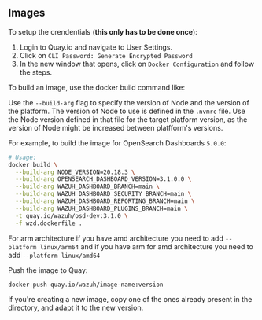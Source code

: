 ## Images

To setup the crendentials (**this only has to be done once**):

1. Login to Quay.io and navigate to User Settings.
2. Click on `CLI Password: Generate Encrypted Password`
3. In the new window that opens, click on `Docker Configuration` and follow the steps.

To build an image, use the docker build command like:

Use the `--build-arg` flag to specify the version of Node and the version of
the platform. The version of Node to use is defined in the `.nvmrc` file. Use
the Node version defined in that file for the target platform version, as the
version of Node might be increased between platfform's versions.

For example, to build the image for OpenSearch Dashboards `5.0.0`:

```bash
# Usage:
docker build \
  --build-arg NODE_VERSION=20.18.3 \
  --build-arg OPENSEARCH_DASHBOARD_VERSION=3.1.0.0 \
  --build-arg WAZUH_DASHBOARD_BRANCH=main \
  --build-arg WAZUH_DASHBOARD_SECURITY_BRANCH=main \
  --build-arg WAZUH_DASHBOARD_REPORTING_BRANCH=main \
  --build-arg WAZUH_DASHBOARD_PLUGINS_BRANCH=main \
  -t quay.io/wazuh/osd-dev:3.1.0 \
  -f wzd.dockerfile .
```

For arm architecture if you have amd architecture you need to add `--platform linux/arm64` and if you have arm for amd architecture you need to add `--platform linux/amd64`

Push the image to Quay:

```bash
docker push quay.io/wazuh/image-name:version
```

If you're creating a new image, copy one of the ones already present
in the directory, and adapt it to the new version.
